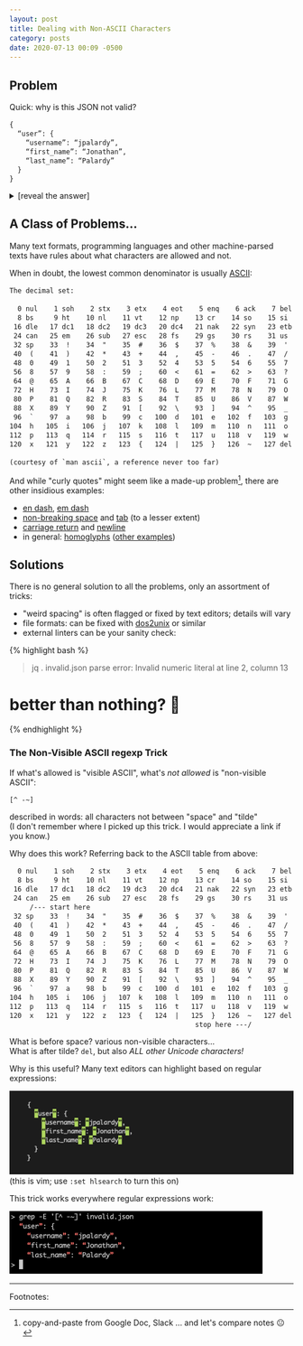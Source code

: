 ```yaml
---
layout: post
title: Dealing with Non-ASCII Characters
category: posts
date: 2020-07-13 00:09 -0500
---
```

## Problem

Quick: why is this JSON not valid?

```text
{
  “user”: {
    “username”: “jpalardy”,
    “first_name”: “Jonathan”,
    “last_name”: “Palardy”
  }
}
```

<details>
  <summary>[reveal the answer]</summary>

  <br>

  <p>
  <a href="https://typographyforlawyers.com/straight-and-curly-quotes.html">Curly quotes!</a>
  </p>

  <p>
  Trick question? Yes and no... this happened to me and it was difficult to troubleshoot <em>visually</em>.
  </p>
</details>


## A Class of Problems...

Many text formats, programming languages and other machine-parsed texts have rules about
what characters are allowed and not.

When in doubt, the lowest common denominator is usually [ASCII](https://en.wikipedia.org/wiki/ASCII):

```text
The decimal set:

  0 nul    1 soh    2 stx    3 etx    4 eot    5 enq    6 ack    7 bel
  8 bs     9 ht    10 nl    11 vt    12 np    13 cr    14 so    15 si
 16 dle   17 dc1   18 dc2   19 dc3   20 dc4   21 nak   22 syn   23 etb
 24 can   25 em    26 sub   27 esc   28 fs    29 gs    30 rs    31 us
 32 sp    33  !    34  "    35  #    36  $    37  %    38  &    39  '
 40  (    41  )    42  *    43  +    44  ,    45  -    46  .    47  /
 48  0    49  1    50  2    51  3    52  4    53  5    54  6    55  7
 56  8    57  9    58  :    59  ;    60  <    61  =    62  >    63  ?
 64  @    65  A    66  B    67  C    68  D    69  E    70  F    71  G
 72  H    73  I    74  J    75  K    76  L    77  M    78  N    79  O
 80  P    81  Q    82  R    83  S    84  T    85  U    86  V    87  W
 88  X    89  Y    90  Z    91  [    92  \    93  ]    94  ^    95  _
 96  `    97  a    98  b    99  c   100  d   101  e   102  f   103  g
104  h   105  i   106  j   107  k   108  l   109  m   110  n   111  o
112  p   113  q   114  r   115  s   116  t   117  u   118  v   119  w
120  x   121  y   122  z   123  {   124  |   125  }   126  ~   127 del

(courtesy of `man ascii`, a reference never too far)
```

And while "curly quotes" might seem like a made-up problem[^made-up], there are other insidious examples:

- [en dash](https://en.wikipedia.org/wiki/Dash#En_dash), [em dash](https://en.wikipedia.org/wiki/Dash#Em_dash)
- [non-breaking space](https://en.wikipedia.org/wiki/Non-breaking_space) and [tab](https://en.wikipedia.org/wiki/Tab_key#Tab_characters) (to a lesser extent)
- [carriage return](https://en.wikipedia.org/wiki/Carriage_return) and [newline](https://en.wikipedia.org/wiki/Newline)
- in general: [homoglyphs](https://en.wikipedia.org/wiki/Homoglyph) ([other examples](https://en.wikipedia.org/wiki/IDN_homograph_attack))

## Solutions

There is no general solution to all the problems, only an assortment of tricks:

- "weird spacing" is often flagged or fixed by text editors; details will vary
- file formats: can be fixed with [dos2unix](https://waterlan.home.xs4all.nl/dos2unix.html) or similar
- external linters can be your sanity check:

{% highlight bash %}
> jq . invalid.json
parse error: Invalid numeric literal at line 2, column 13
>
# better than nothing? 🤔
{% endhighlight %}

### The Non-Visible ASCII regexp Trick

If what's allowed is "visible ASCII", what's _not allowed_ is "non-visible ASCII":

```
[^ -~]
```

described in words: all characters not between "space" and "tilde"  
(I don't remember where I picked up this trick. I would appreciate a link if you know.)

Why does this work? Referring back to the ASCII table from above:

```text
  0 nul    1 soh    2 stx    3 etx    4 eot    5 enq    6 ack    7 bel
  8 bs     9 ht    10 nl    11 vt    12 np    13 cr    14 so    15 si
 16 dle   17 dc1   18 dc2   19 dc3   20 dc4   21 nak   22 syn   23 etb
 24 can   25 em    26 sub   27 esc   28 fs    29 gs    30 rs    31 us
     /--- start here
 32 sp    33  !    34  "    35  #    36  $    37  %    38  &    39  '
 40  (    41  )    42  *    43  +    44  ,    45  -    46  .    47  /
 48  0    49  1    50  2    51  3    52  4    53  5    54  6    55  7
 56  8    57  9    58  :    59  ;    60  <    61  =    62  >    63  ?
 64  @    65  A    66  B    67  C    68  D    69  E    70  F    71  G
 72  H    73  I    74  J    75  K    76  L    77  M    78  N    79  O
 80  P    81  Q    82  R    83  S    84  T    85  U    86  V    87  W
 88  X    89  Y    90  Z    91  [    92  \    93  ]    94  ^    95  _
 96  `    97  a    98  b    99  c   100  d   101  e   102  f   103  g
104  h   105  i   106  j   107  k   108  l   109  m   110  n   111  o
112  p   113  q   114  r   115  s   116  t   117  u   118  v   119  w
120  x   121  y   122  z   123  {   124  |   125  }   126  ~   127 del
                                              stop here ---/
```

What is before space? various non-visible characters...  
What is after tilde? `del`, but also _ALL other Unicode characters!_

Why is this useful? Many text editors can highlight based on regular expressions:

![curly quotes highlighted in vim](/assets/dealing-with-non-ascii/curlies-in-vim.png)  
(this is vim; use `:set hlsearch` to turn this on)

This trick works everywhere regular expressions work:

![curly quotes highlighted in grep](/assets/dealing-with-non-ascii/curlies-in-grep.png)

-------------------------------------------------

Footnotes:

[^made-up]: copy-and-paste from Google Doc, Slack ... and let's compare notes 😐

